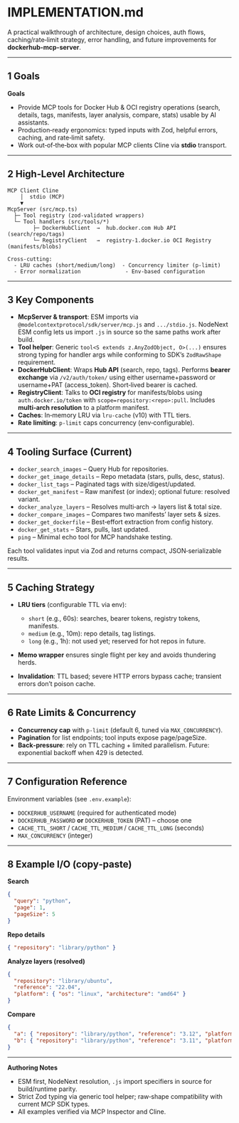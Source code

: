 # IMPLEMENTATION.md

A practical walkthrough of architecture, design choices, auth flows, caching/rate‑limit strategy, error handling, and future improvements for **dockerhub-mcp-server**.

---

## 1 Goals 

**Goals**

* Provide MCP tools for Docker Hub & OCI registry operations (search, details, tags, manifests, layer analysis, compare, stats) usable by AI assistants.
* Production‑ready ergonomics: typed inputs with Zod, helpful errors, caching, and rate‑limit safety.
* Work out‑of‑the‑box with popular MCP clients Cline via **stdio** transport.

---

## 2 High‑Level Architecture

```
MCP Client Cline
    │  stdio (MCP)
    ▼
McpServer (src/mcp.ts)
  ├─ Tool registry (zod-validated wrappers)
  └─ Tool handlers (src/tools/*)
        ├─ DockerHubClient  →  hub.docker.com Hub API (search/repo/tags)
        └─ RegistryClient   →  registry-1.docker.io OCI Registry (manifests/blobs)

Cross-cutting:
  - LRU caches (short/medium/long)  - Concurrency limiter (p-limit)
  - Error normalization              - Env-based configuration
```

---

## 3 Key Components

* **McpServer & transport**: ESM imports via `@modelcontextprotocol/sdk/server/mcp.js` and `.../stdio.js`. NodeNext ESM config lets us import `.js` in source so the same paths work after build.
* **Tool helper**: Generic `tool<S extends z.AnyZodObject, O>(...)` ensures strong typing for handler args while conforming to SDK’s `ZodRawShape` requirement.
* **DockerHubClient**: Wraps **Hub API** (search, repo, tags). Performs **bearer exchange** via `/v2/auth/token/` using either username+password or username+PAT (access\_token). Short‑lived bearer is cached.
* **RegistryClient**: Talks to **OCI registry** for manifests/blobs using `auth.docker.io/token` with `scope=repository:<repo>:pull`. Includes **multi‑arch resolution** to a platform manifest.
* **Caches**: In‑memory LRU via `lru-cache` (v10) with TTL tiers.
* **Rate limiting**: `p-limit` caps concurrency (env‑configurable).

---

## 4 Tooling Surface (Current)

* `docker_search_images` – Query Hub for repositories.
* `docker_get_image_details` – Repo metadata (stars, pulls, desc, status).
* `docker_list_tags` – Paginated tags with size/digest/updated.
* `docker_get_manifest` – Raw manifest (or index); optional future: resolved variant.
* `docker_analyze_layers` – Resolves multi‑arch → layers list & total size.
* `docker_compare_images` – Compares two manifests’ layer sets & sizes.
* `docker_get_dockerfile` – Best‑effort extraction from config history.
* `docker_get_stats` – Stars, pulls, last updated.
* `ping` – Minimal echo tool for MCP handshake testing.

Each tool validates input via Zod and returns compact, JSON‑serializable results.

---

## 5 Caching Strategy

* **LRU tiers** (configurable TTL via env):

  * `short` (e.g., 60s): searches, bearer tokens, registry tokens, manifests.
  * `medium` (e.g., 10m): repo details, tag listings.
  * `long` (e.g., 1h): not used yet; reserved for hot repos in future.
* **Memo wrapper** ensures single flight per key and avoids thundering herds.
* **Invalidation**: TTL based; severe HTTP errors bypass cache; transient errors don’t poison cache.

---

## 6 Rate Limits & Concurrency

* **Concurrency cap** with `p-limit` (default 6, tuned via `MAX_CONCURRENCY`).
* **Pagination** for list endpoints; tool inputs expose page/pageSize.
* **Back‑pressure**: rely on TTL caching + limited parallelism. Future: exponential backoff when 429 is detected.

---

## 7 Configuration Reference

Environment variables (see `.env.example`):

* `DOCKERHUB_USERNAME` (required for authenticated mode)
* `DOCKERHUB_PASSWORD` **or** `DOCKERHUB_TOKEN` (PAT) – choose one
* `CACHE_TTL_SHORT` / `CACHE_TTL_MEDIUM` / `CACHE_TTL_LONG` (seconds)
* `MAX_CONCURRENCY` (integer)

---

## 8 Example I/O (copy‑paste)

**Search**

```json
{
  "query": "python",
  "page": 1,
  "pageSize": 5
}
```

**Repo details**

```json
{ "repository": "library/python" }
```

**Analyze layers (resolved)**

```json
{
  "repository": "library/ubuntu",
  "reference": "22.04",
  "platform": { "os": "linux", "architecture": "amd64" }
}
```

**Compare**

```json
{
  "a": { "repository": "library/python", "reference": "3.12", "platform": { "os": "linux", "architecture": "amd64" } },
  "b": { "repository": "library/python", "reference": "3.11", "platform": { "os": "linux", "architecture": "amd64" } }
}
```

---

**Authoring Notes**

* ESM first, NodeNext resolution, `.js` import specifiers in source for build/runtime parity.
* Strict Zod typing via generic tool helper; raw‑shape compatibility with current MCP SDK types.
* All examples verified via MCP Inspector and Cline.
